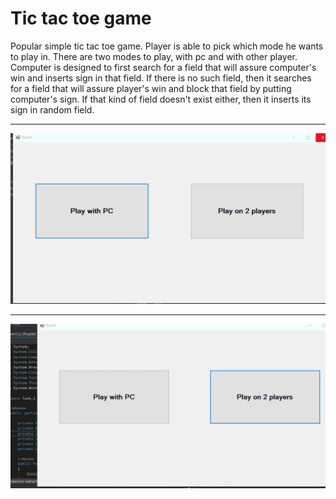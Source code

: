 <h1>Tic tac toe game</h1>
<p>Popular simple tic tac toe game. Player is able to pick which mode he wants to play in. There are two modes to play, with pc and
with other player. Computer is designed to first search for a field that will assure computer's win and inserts sign in that field.
If there is no such field, then it searches for a field that will assure player's win and block that field by putting computer's sign.
If that kind of field doesn't exist either, then it inserts its sign in random field.</p>
<hr>
<img src="https://raw.githubusercontent.com/teo0098/TicTacToe-Game/master/TicTacToe.gif">
<hr>
<img src="https://raw.githubusercontent.com/teo0098/TicTacToe-Game/master/TicTacToe2.gif">
